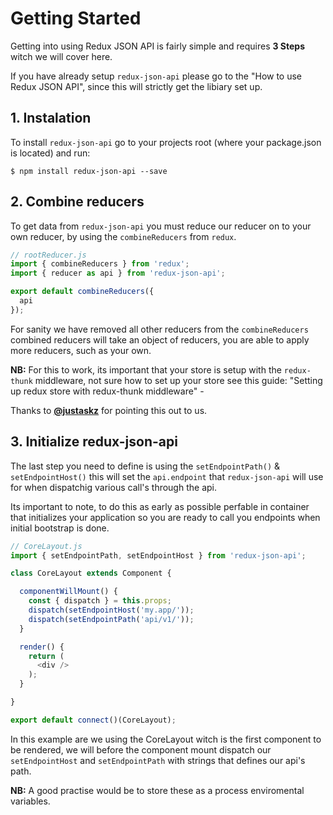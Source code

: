 # Getting Started
Getting into using Redux JSON API is fairly simple and requires __3 Steps__ witch we will cover here.

If you have already setup `redux-json-api` please go to the "How to use Redux JSON API", since this will strictly get the libiary set up.

## 1. Instalation
To install `redux-json-api` go to your projects root (where your package.json is located) and run:

`$ npm install redux-json-api --save`

## 2. Combine reducers
To get data from `redux-json-api` you must reduce our reducer on to your own reducer, by using the `combineReducers` from `redux`.

```javascript
// rootReducer.js
import { combineReducers } from 'redux';
import { reducer as api } from 'redux-json-api';

export default combineReducers({
  api
});
```

For sanity we have removed all other reducers from the `combineReducers` combined reducers will take an object of reducers, you are able to apply more reducers, such as your own.

__NB:__ For this to work, its important that your store is setup with the `redux-thunk` middleware, not sure how to set up your store see this guide: "Setting up redux store with redux-thunk middleware" -

Thanks to [__@justaskz__](https://github.com/justaskz) for pointing this out to us.

## 3. Initialize redux-json-api
The last step you need to define is using the `setEndpointPath()` & `setEndpointHost()` this will set the `api.endpoint` that `redux-json-api` will use for when dispatchig various call's through the api.

Its important to note, to do this as early as possible perfable in container that initializes your application so you are ready to call you endpoints when initial bootstrap is done.

```javascript
// CoreLayout.js
import { setEndpointPath, setEndpointHost } from 'redux-json-api';

class CoreLayout extends Component {

  componentWillMount() {
    const { dispatch } = this.props;
    dispatch(setEndpointHost('my.app/'));
    dispatch(setEndpointPath('api/v1/'));
  }

  render() {
    return (
      <div />
    );
  }

}

export default connect()(CoreLayout);
```

In this example are we using the CoreLayout witch is the first component to be rendered, we will before the component mount dispatch our `setEndpointHost` and `setEndpointPath` with strings that defines our api's path.

__NB:__ A good practise would be to store these as a process enviromental variables.
